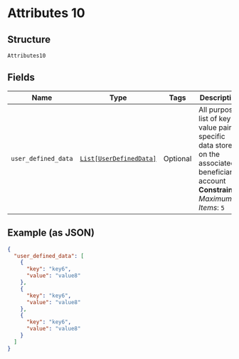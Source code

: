 
# Attributes 10

## Structure

`Attributes10`

## Fields

| Name | Type | Tags | Description |
|  --- | --- | --- | --- |
| `user_defined_data` | [`List[UserDefinedData]`](../../doc/models/user-defined-data.md) | Optional | All purpose list of key-value pairs specific data stored on the associated beneficiary account<br>**Constraints**: *Maximum Items*: `5` |

## Example (as JSON)

```json
{
  "user_defined_data": [
    {
      "key": "key6",
      "value": "value8"
    },
    {
      "key": "key6",
      "value": "value8"
    },
    {
      "key": "key6",
      "value": "value8"
    }
  ]
}
```

